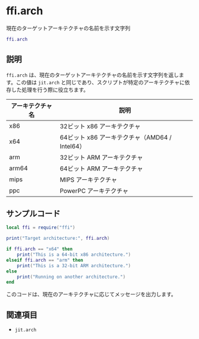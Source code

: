 # ffi.arch

現在のターゲットアーキテクチャの名前を示す文字列

```lua
ffi.arch
```

## 説明

`ffi.arch` は、現在のターゲットアーキテクチャの名前を示す文字列を返します。この値は `jit.arch` と同じであり、スクリプトが特定のアーキテクチャに依存した処理を行う際に役立ちます。

| アーキテクチャ名 | 説明 |
| --- | --- |
| x86 | 32ビット x86 アーキテクチャ |
| x64 | 64ビット x86 アーキテクチャ（AMD64 / Intel64） |
| arm | 32ビット ARM アーキテクチャ |
| arm64 | 64ビット ARM アーキテクチャ |
| mips | MIPS アーキテクチャ |
| ppc | PowerPC アーキテクチャ |

## サンプルコード

```lua
local ffi = require("ffi")

print("Target architecture:", ffi.arch)

if ffi.arch == "x64" then
    print("This is a 64-bit x86 architecture.")
elseif ffi.arch == "arm" then
    print("This is a 32-bit ARM architecture.")
else
    print("Running on another architecture.")
end
```

このコードは、現在のアーキテクチャに応じてメッセージを出力します。

## 関連項目

- `jit.arch`